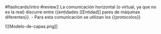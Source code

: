 #flashcards/intro 
#review2
La comunicación horizontal (o virtual, ya que no es la real) discurre entre {{entidades [[Entidad]] pares de máquinas diferentes}}.
	- Para esta comunicación se utilizan los {{protocolos}}
	
![[Modelo-de-capas.png]]